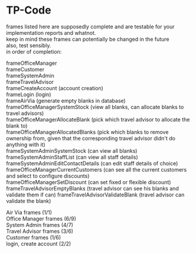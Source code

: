 # TP-Code

frames listed here are supposedly complete and are testable for your implementation reports and whatnot. <br>
keep in mind these frames can potentially be changed in the future <br>
also, test sensibly. <br>
in order of completion: <br>

frameOfficeManager <br>
frameCustomer <br>
frameSystemAdmin <br>
frameTravelAdvisor <br>
frameCreateAccount (account creation)<br>
frameLogin (login) <br> 
frameAirVia (generate empty blanks in database) <br>
frameOfficeManagerSystemStock (view all blanks, can allocate blanks to travel advisors)<br>
frameOfficeManagerAllocateBlank (pick which travel advisor to allocate the blank to)<br>
frameOfficeManagerAllocatedBlanks (pick which blanks to remove ownership from, given that the corresponding travel advisor didn't do anything with it) <br>
frameSystemAdminSystemStock (can view all blanks) <br>
frameSystemAdminStaffList (can view all staff details) <br>
frameSystemAdminEditContactDetails (can edit staff details of choice) <br>
frameOfficeManagerCurrentCustomers (can see all the current customers and select to configure discounts) <br>
frameOfficeManagerSetDiscount (can set fixed or flexible discount)
frameTravelAdvisorEmptyBlanks (travel advisor can see his blanks and validate them if can)
frameTravelAdvisorValidateBlank (travel advisor can validate the blank)

Air Via frames (1/1) <br>
Office Manager frames (6/9) <br>
System Admin frames (4/7) <br>
Travel Advisor frames (3/6) <br>
Customer frames (1/6) <br>
login, create account (2/2) <br>
